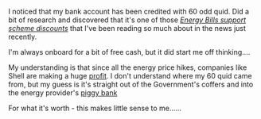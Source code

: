 I noticed that my bank account has been credited with 60 odd quid. Did a bit of research and discovered that it's one of those 
[_Energy Bills support scheme discounts_](https://www.gov.uk/guidance/getting-the-energy-bills-support-scheme-discount "AKA The Government have some free cash scheme") that I've been reading so much about in the news just recently.

I'm always onboard for a bit of free cash, but it did start me off thinking....

My understanding is that since all the energy price hikes, companies like Shell are making a huge 
[profit](https://www.offshore-energy.biz/huge-profits-for-shell-due-to-high-oil-and-gas-prices/ "Help the poor share holders!"). I don't understand where my 60 quid came from, but my guess is it's straight out of the Government's coffers and into the energy provider's [piggy bank](https://www.offshore-energy.biz/huge-profits-for-shell-due-to-high-oil-and-gas-prices/ "11.5 billion dollars")

For what it's worth - this makes little sense to me......
